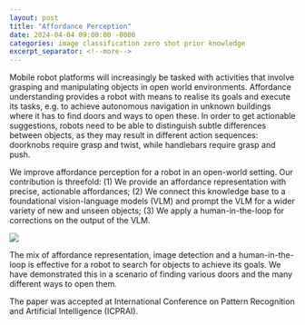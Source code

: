 ```yaml
---
layout: post
title: "Affordance Perception"
date: 2024-04-04 09:00:00 -0000
categories: image classification zero shot prior knowledge
excerpt_separator: <!--more-->
---
```


Mobile robot platforms will increasingly be tasked with activities that involve grasping and manipulating objects 
in open world environments. Affordance understanding provides a robot with means to realise its goals and 
execute its tasks, e.g. to achieve autonomous navigation in unknown buildings where it has to find doors 
and ways to open these. In order to get actionable suggestions, robots need to be able to distinguish subtle 
differences between objects, as they may result in different action sequences: doorknobs require grasp and twist, 
while handlebars require grasp and push.

We improve affordance perception for a robot in an open-world setting. Our contribution is threefold: 
(1) We provide an affordance representation with precise, actionable affordances; 
(2) We connect this knowledge base to a foundational vision-language models (VLM) and 
prompt the VLM for a wider variety of new and unseen objects; 
(3) We apply a human-in-the-loop for corrections on the output of the VLM. 

<img src="https://gertjanburghouts.github.io/pictures/icprai_vlm_knowledge_2024.png">

The mix of affordance representation, image detection and a human-in-the-loop is effective 
for a robot to search for objects to achieve its goals. We have demonstrated this in a scenario of 
finding various doors and the many different ways to open them.

The paper was accepted at International Conference on Pattern Recognition and Artificial Intelligence (ICPRAI).
